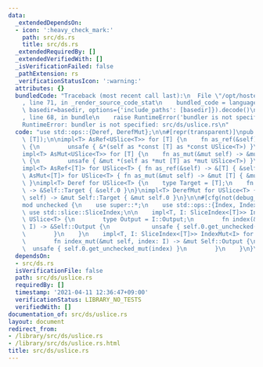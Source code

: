 ```yaml
---
data:
  _extendedDependsOn:
  - icon: ':heavy_check_mark:'
    path: src/ds.rs
    title: src/ds.rs
  _extendedRequiredBy: []
  _extendedVerifiedWith: []
  _isVerificationFailed: false
  _pathExtension: rs
  _verificationStatusIcon: ':warning:'
  attributes: {}
  bundledCode: "Traceback (most recent call last):\n  File \"/opt/hostedtoolcache/Python/3.9.5/x64/lib/python3.9/site-packages/onlinejudge_verify/documentation/build.py\"\
    , line 71, in _render_source_code_stat\n    bundled_code = language.bundle(stat.path,\
    \ basedir=basedir, options={'include_paths': [basedir]}).decode()\n  File \"/opt/hostedtoolcache/Python/3.9.5/x64/lib/python3.9/site-packages/onlinejudge_verify/languages/user_defined.py\"\
    , line 68, in bundle\n    raise RuntimeError('bundler is not specified: {}'.format(path.as_posix()))\n\
    RuntimeError: bundler is not specified: src/ds/uslice.rs\n"
  code: "use std::ops::{Deref, DerefMut};\n\n#[repr(transparent)]\npub struct USlice<T>(pub\
    \ [T]);\n\nimpl<T> AsRef<USlice<T>> for [T] {\n    fn as_ref(&self) -> &USlice<T>\
    \ {\n        unsafe { &*(self as *const [T] as *const USlice<T>) }\n    }\n}\n\
    impl<T> AsMut<USlice<T>> for [T] {\n    fn as_mut(&mut self) -> &mut USlice<T>\
    \ {\n        unsafe { &mut *(self as *mut [T] as *mut USlice<T>) }\n    }\n}\n\
    impl<T> AsRef<[T]> for USlice<T> { fn as_ref(&self) -> &[T] { &self.0 } }\nimpl<T>\
    \ AsMut<[T]> for USlice<T> { fn as_mut(&mut self) -> &mut [T] { &mut self.0 }\
    \ }\nimpl<T> Deref for USlice<T> {\n    type Target = [T];\n    fn deref(&self)\
    \ -> &Self::Target { &self.0 }\n}\nimpl<T> DerefMut for USlice<T> {\n    fn deref_mut(&mut\
    \ self) -> &mut Self::Target { &mut self.0 }\n}\n\n#[cfg(not(debug_assertions))]\n\
    mod unchecked {\n    use super::*;\n    use std::ops::{Index, IndexMut};\n   \
    \ use std::slice::SliceIndex;\n\n    impl<T, I: SliceIndex<[T]>> Index<I> for\
    \ USlice<T> {\n        type Output = I::Output;\n        fn index(&self, index:\
    \ I) -> &Self::Output {\n            unsafe { self.0.get_unchecked(index) }\n\
    \        }\n    }\n    impl<T, I: SliceIndex<[T]>> IndexMut<I> for USlice<T> {\n\
    \        fn index_mut(&mut self, index: I) -> &mut Self::Output {\n          \
    \  unsafe { self.0.get_unchecked_mut(index) }\n        }\n    }\n}\n"
  dependsOn:
  - src/ds.rs
  isVerificationFile: false
  path: src/ds/uslice.rs
  requiredBy: []
  timestamp: '2021-04-11 12:36:47+09:00'
  verificationStatus: LIBRARY_NO_TESTS
  verifiedWith: []
documentation_of: src/ds/uslice.rs
layout: document
redirect_from:
- /library/src/ds/uslice.rs
- /library/src/ds/uslice.rs.html
title: src/ds/uslice.rs
---
```

